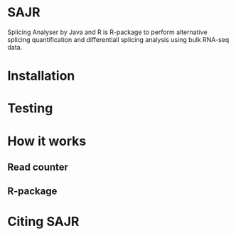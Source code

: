 # SAJR
Splicing Analyser by Java and R is R-package to perform alternative splicing quantification and differentiall splicing analysis using bulk RNA-seq data. 

# Installation

# Testing

# How it works
## Read counter

## R-package

# Citing SAJR
